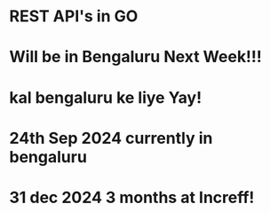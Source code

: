 # REST API's in GO

# Will be in Bengaluru Next Week!!!

# kal bengaluru ke liye Yay!

# 24th Sep 2024 currently in bengaluru

# 31 dec 2024 3 months at Increff!

